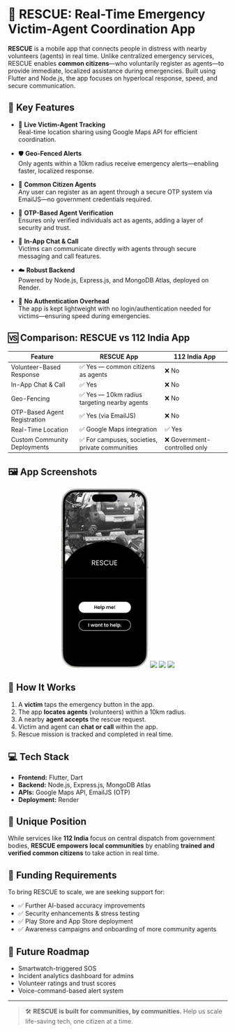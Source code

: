 # 🚨 RESCUE: Real-Time Emergency Victim-Agent Coordination App

**RESCUE** is a mobile app that connects people in distress with nearby volunteers (agents) in real time. Unlike centralized emergency services, RESCUE enables **common citizens**—who voluntarily register as agents—to provide immediate, localized assistance during emergencies. Built using Flutter and Node.js, the app focuses on hyperlocal response, speed, and secure communication.

## 🧩 Key Features

- 📍 **Live Victim-Agent Tracking**  
  Real-time location sharing using Google Maps API for efficient coordination.

- 🛡️ **Geo-Fenced Alerts**  
  Only agents within a 10km radius receive emergency alerts—enabling faster, localized response.

- 👥 **Common Citizen Agents**  
  Any user can register as an agent through a secure OTP system via EmailJS—no government credentials required.

- 🔐 **OTP-Based Agent Verification**  
  Ensures only verified individuals act as agents, adding a layer of security and trust.

- 💬 **In-App Chat & Call**  
  Victims can communicate directly with agents through secure messaging and call features.

- ☁️ **Robust Backend**  
  Powered by Node.js, Express.js, and MongoDB Atlas, deployed on Render.

- 🔄 **No Authentication Overhead**  
  The app is kept lightweight with no login/authentication needed for victims—ensuring speed during emergencies.

## 🆚 Comparison: RESCUE vs 112 India App

| Feature                         | RESCUE App                                                | 112 India App                      |
|---------------------------------|------------------------------------------------------------|------------------------------------|
| Volunteer-Based Response        | ✅ Yes — common citizens as agents                         | ❌ No                              |
| In-App Chat & Call              | ✅ Yes                                                     | ❌ No                              |
| Geo-Fencing                     | ✅ Yes — 10km radius targeting nearby agents               | ❌ No                              |
| OTP-Based Agent Registration    | ✅ Yes (via EmailJS)                                       | ❌ No                              |
| Real-Time Location              | ✅ Google Maps integration                                 | ✅ Yes                             |
| Custom Community Deployments    | ✅ For campuses, societies, private communities            | ❌ Government-controlled only      |

## 🖼️ App Screenshots

<p align="center">
  <img src="assets/r1.png" width="200">
  <img src="screenshots/emergency.png" width="200">
  <img src="screenshots/map.png" width="200">
  <img src="screenshots/chat.png" width="200">
</p>

## 🚀 How It Works

1. A **victim** taps the emergency button in the app.
2. The app **locates agents** (volunteers) within a 10km radius.
3. A nearby **agent accepts** the rescue request.
4. Victim and agent can **chat or call** within the app.
5. Rescue mission is tracked and completed in real time.

## 💻 Tech Stack

- **Frontend:** Flutter, Dart
- **Backend:** Node.js, Express.js, MongoDB Atlas
- **APIs:** Google Maps API, EmailJS (OTP)
- **Deployment:** Render

## 📌 Unique Position

While services like **112 India** focus on central dispatch from government bodies, **RESCUE empowers local communities** by enabling **trained and verified common citizens** to take action in real time.

## 💸 Funding Requirements

To bring RESCUE to scale, we are seeking support for:
- ✅ Further AI-based accuracy improvements
- ✅ Security enhancements & stress testing
- ✅ Play Store and App Store deployment
- ✅ Awareness campaigns and onboarding of more community agents

## 🧠 Future Roadmap

- Smartwatch-triggered SOS
- Incident analytics dashboard for admins
- Volunteer ratings and trust scores
- Voice-command-based alert system
---

> 🛠️ **RESCUE is built for communities, by communities.** Help us scale life-saving tech, one citizen at a time.
